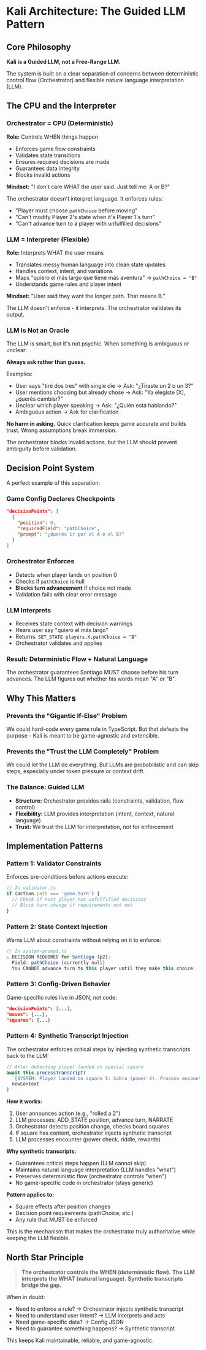 # Kali Architecture: The Guided LLM Pattern

## Core Philosophy

**Kali is a Guided LLM, not a Free-Range LLM.**

The system is built on a clear separation of concerns between deterministic control flow (Orchestrator) and flexible natural language interpretation (LLM).

## The CPU and the Interpreter

### Orchestrator = CPU (Deterministic)
**Role:** Controls WHEN things happen
- Enforces game flow constraints
- Validates state transitions
- Ensures required decisions are made
- Guarantees data integrity
- Blocks invalid actions

**Mindset:** "I don't care WHAT the user said. Just tell me: A or B?"

The orchestrator doesn't interpret language. It enforces rules:
- "Player must choose `pathChoice` before moving"
- "Can't modify Player 2's state when it's Player 1's turn"
- "Can't advance turn to a player with unfulfilled decisions"

### LLM = Interpreter (Flexible)
**Role:** Interprets WHAT the user means
- Translates messy human language into clean state updates
- Handles context, intent, and variations
- Maps "quiero el más largo que tiene más aventura" → `pathChoice = "B"`
- Understands game rules and player intent

**Mindset:** "User said they want the longer path. That means B."

The LLM doesn't enforce - it interprets. The orchestrator validates its output.

### LLM Is Not an Oracle

The LLM is smart, but it's not psychic. When something is ambiguous or unclear:

**Always ask rather than guess.**

Examples:
- User says "tiré dos tres" with single die → Ask: "¿Tiraste un 2 o un 3?"
- User mentions choosing but already chose → Ask: "Ya elegiste [X], ¿querés cambiar?"
- Unclear which player speaking → Ask: "¿Quién está hablando?"
- Ambiguous action → Ask for clarification

**No harm in asking.** Quick clarification keeps game accurate and builds trust. Wrong assumptions break immersion.

The orchestrator blocks invalid actions, but the LLM should prevent ambiguity before validation.

## Decision Point System

A perfect example of this separation:

### Game Config Declares Checkpoints
```json
"decisionPoints": [
  {
    "position": 0,
    "requiredField": "pathChoice",
    "prompt": "¿Querés ir por el A o el B?"
  }
]
```

### Orchestrator Enforces
- Detects when player lands on position 0
- Checks if `pathChoice` is null
- **Blocks turn advancement** if choice not made
- Validation fails with clear error message

### LLM Interprets
- Receives state context with decision warnings
- Hears user say "quiero el más largo"
- Returns: `SET_STATE players.X.pathChoice = "B"`
- Orchestrator validates and applies

### Result: Deterministic Flow + Natural Language

The orchestrator guarantees Santiago MUST choose before his turn advances. The LLM figures out whether his words mean "A" or "B".

## Why This Matters

### Prevents the "Gigantic If-Else" Problem
We could hard-code every game rule in TypeScript. But that defeats the purpose - Kali is meant to be game-agnostic and extensible.

### Prevents the "Trust the LLM Completely" Problem
We could let the LLM do everything. But LLMs are probabilistic and can skip steps, especially under token pressure or context drift.

### The Balance: Guided LLM
- **Structure:** Orchestrator provides rails (constraints, validation, flow control)
- **Flexibility:** LLM provides interpretation (intent, context, natural language)
- **Trust:** We trust the LLM for interpretation, not for enforcement

## Implementation Patterns

### Pattern 1: Validator Constraints
Enforces pre-conditions before actions execute:
```typescript
// In validator.ts
if (action.path === 'game.turn') {
  // Check if next player has unfulfilled decisions
  // Block turn change if requirements not met
}
```

### Pattern 2: State Context Injection
Warns LLM about constraints without relying on it to enforce:
```typescript
// In system-prompt.ts
⚠️ DECISION REQUIRED for Santiago (p2):
  Field: pathChoice (currently null)
  You CANNOT advance turn to this player until they make this choice.
```

### Pattern 3: Config-Driven Behavior
Game-specific rules live in JSON, not code:
```json
"decisionPoints": [...],
"moves": {...},
"squares": {...}
```

### Pattern 4: Synthetic Transcript Injection
The orchestrator enforces critical steps by injecting synthetic transcripts back to the LLM:

```typescript
// After detecting player landed on special square
await this.processTranscript(
  `[SYSTEM: Player landed on square 5: Cobra (power 4). Process encounter.]`,
  newContext
)
```

**How it works:**
1. User announces action (e.g., "rolled a 2")
2. LLM processes: ADD_STATE position, advance turn, NARRATE
3. Orchestrator detects position change, checks board.squares
4. If square has content, orchestrator injects synthetic transcript
5. LLM processes encounter (power check, riddle, rewards)

**Why synthetic transcripts:**
- Guarantees critical steps happen (LLM cannot skip)
- Maintains natural language interpretation (LLM handles "what")
- Preserves deterministic flow (orchestrator controls "when")
- No game-specific code in orchestrator (stays generic)

**Pattern applies to:**
- Square effects after position changes
- Decision point requirements (pathChoice, etc.)
- Any rule that MUST be enforced

This is the mechanism that makes the orchestrator truly authoritative while keeping the LLM flexible.

## North Star Principle

> **The orchestrator controls the WHEN (deterministic flow).**
> **The LLM interprets the WHAT (natural language).**
> **Synthetic transcripts bridge the gap.**

When in doubt:
- Need to enforce a rule? → Orchestrator injects synthetic transcript
- Need to understand user intent? → LLM interprets and acts
- Need game-specific data? → Config JSON
- Need to guarantee something happens? → Synthetic transcript

This keeps Kali maintainable, reliable, and game-agnostic.
